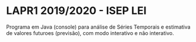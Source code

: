 # LAPR1 2019/2020 - ISEP LEI

Programa em Java (console) para análise de Séries Temporais e estimativa de valores futuroes (previsão), com modo interativo e não interativo.